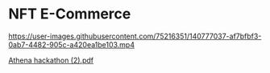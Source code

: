 # NFT E-Commerce

https://user-images.githubusercontent.com/75216351/140777037-af7bfbf3-0ab7-4482-905c-a420ea1be103.mp4

[Athena hackathon (2).pdf](https://github.com/Aayushjain-code/newEcommerce/files/7498583/Athena.hackathon.2.pdf)
